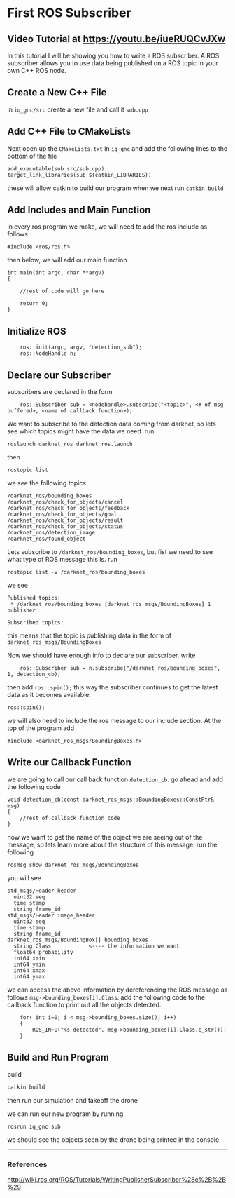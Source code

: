 # First ROS Subscriber

## Video Tutorial at https://youtu.be/iueRUQCvJXw

In this tutorial I will be showing you how to write a ROS subscriber. A ROS subscriber allows you to use data being published on a ROS topic in your own C++ ROS node. 

## Create a New C++ File

in `iq_gnc/src` create a new file and call it `sub.cpp`

## Add C++ File to CMakeLists

Next open up the `CMakeLists.txt` in `iq_gnc` and add the following lines to the bottom of the file 
```
add_executable(sub src/sub.cpp)
target_link_libraries(sub ${catkin_LIBRARIES})
``` 
these will allow catkin to build our program when we next run `catkin build`

## Add Includes and Main Function

in every ros program we make, we will need to add the ros include as follows
```
#include <ros/ros.h>
``` 

then below, we will add our main function. 
```
int main(int argc, char **argv)
{

	//rest of code will go here 

	return 0;
}

```

## Initialize ROS

```
	ros::init(argc, argv, "detection_sub");
	ros::NodeHandle n;
```

## Declare our Subscriber

subscribers are declared in the form 
```
	ros::Subscriber sub = <nodehandle>.subscribe("<topic>", <# of msg buffered>, <name of callback function>);
```

We want to subscribe to the detection data coming from darknet, so lets see which topics might have the data we need. run
```
roslaunch darknet_ros darknet_ros.launch 
```
then 
```
rostopic list 
```
we see the following topics 
```
/darknet_ros/bounding_boxes
/darknet_ros/check_for_objects/cancel
/darknet_ros/check_for_objects/feedback
/darknet_ros/check_for_objects/goal
/darknet_ros/check_for_objects/result
/darknet_ros/check_for_objects/status
/darknet_ros/detection_image
/darknet_ros/found_object
```
Lets subscribe to `/darknet_ros/bounding_boxes`, but fist we need to see what type of ROS message this is. 
run 
```
rostopic list -v /darknet_ros/bounding_boxes
```
we see 
```
Published topics:
 * /darknet_ros/bounding_boxes [darknet_ros_msgs/BoundingBoxes] 1 publisher

Subscribed topics:
```
this means that the topic is publishing data in the form of `darknet_ros_msgs/BoundingBoxes`

Now we should have enough info to declare our subscriber. write
```
	ros::Subscriber sub = n.subscribe("/darknet_ros/bounding_boxes", 1, detection_cb);
```
then add `ros::spin();` this way the subscriber continues to get the latest data as it becomes available.
```
ros::spin();
```
we will also need to include the ros message to our include section. At the top of the program add
```
#include <darknet_ros_msgs/BoundingBoxes.h>
```

## Write our Callback Function 

we are going to call our call back function `detection_cb`. go ahead and add the following code
```
void detection_cb(const darknet_ros_msgs::BoundingBoxes::ConstPtr& msg)
{	
	//rest of callback function code
}
```

now we want to get the name of the object we are seeing out of the message, so lets learn more about the structure of this message. run the following
```
rosmsg show darknet_ros_msgs/BoundingBoxes
```
you will see 
```
std_msgs/Header header
  uint32 seq
  time stamp
  string frame_id
std_msgs/Header image_header
  uint32 seq
  time stamp
  string frame_id
darknet_ros_msgs/BoundingBox[] bounding_boxes
  string Class            <---- the information we want
  float64 probability
  int64 xmin
  int64 ymin
  int64 xmax
  int64 ymax
```
we can access the above information by dereferencing the ROS message as follows `msg->bounding_boxes[i].Class`.  add the following code to the callback function to print out all the objects detected.

```
	for( int i=0; i < msg->bounding_boxes.size(); i++)
	{
		ROS_INFO("%s detected", msg->bounding_boxes[i].Class.c_str());	
	}	
```

## Build and Run Program 

build 
```
catkin build 
```

then run our simulation and takeoff the drone

we can run our new program by running 
```
rosrun iq_gnc sub 
```
we should see the objects seen by the drone being printed in the console

---
### References

http://wiki.ros.org/ROS/Tutorials/WritingPublisherSubscriber%28c%2B%2B%29
